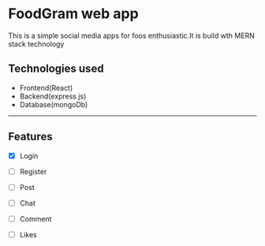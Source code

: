 # FoodGram web app
This is a simple social media apps for foos enthusiastic.It is build wth MERN stack technology

## Technologies used
- Frontend(React)
- Backend(express js)
- Database(mongoDb)

----

## Features
- [x] Login
- [ ] Register
- [ ] Post
- [ ] Chat
- [ ] Comment
- [ ] Likes


